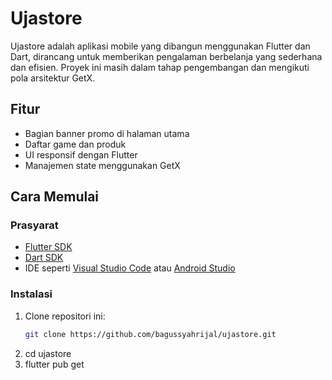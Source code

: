 # Ujastore

Ujastore adalah aplikasi mobile yang dibangun menggunakan Flutter dan Dart, dirancang untuk memberikan pengalaman berbelanja yang sederhana dan efisien. Proyek ini masih dalam tahap pengembangan dan mengikuti pola arsitektur GetX.

## Fitur

- Bagian banner promo di halaman utama
- Daftar game dan produk
- UI responsif dengan Flutter
- Manajemen state menggunakan GetX

## Cara Memulai

### Prasyarat

- [Flutter SDK](https://flutter.dev/docs/get-started/install)
- [Dart SDK](https://dart.dev/get-dart)
- IDE seperti [Visual Studio Code](https://code.visualstudio.com/) atau [Android Studio](https://developer.android.com/studio)

### Instalasi

1. Clone repositori ini:
   ```bash
   git clone https://github.com/bagussyahrijal/ujastore.git
2. cd ujastore
3. flutter pub get
